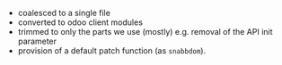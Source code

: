 * coalesced to a single file
* converted to odoo client modules
* trimmed to only the parts we use (mostly) e.g. removal of the API init 
  parameter
* provision of a default patch function (as `snabbdom`).
